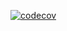 [![codecov](https://codecov.io/gh/salim-ingram/case-search/branch/master/graph/badge.svg?token=4F3OA5RR7Y)](https://codecov.io/gh/salim-ingram/case-search)